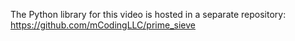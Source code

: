 The Python library for this video is hosted in a separate repository: https://github.com/mCodingLLC/prime_sieve